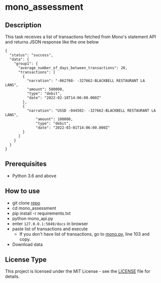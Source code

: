 # mono_assessment

## Description

This task receives a list of transactions fetched from Mono's statement API and returns JSON response like the one below

```
{
  "status": "success",
  "data": {
    "group1": {
      "average_number_of_days_between_transactions": 20,
      "transactions": [
        {
          "narration": "-062768- -327662-BLACKBELL RESTAURANT LA  LANG",
          "amount": 500000,
          "type": "debit",
          "date": "2022-02-10T14:06:00.000Z"
        },
        {
          "narration": "USSD -044502- -327662-BLACKBELL RESTAURANT LA  LANG",
              "amount": 100000,
              "type": "debit",
              "date": "2022-03-01T14:06:00.000Z"
        }
      ]
    }
  }
}
```

## Prerequisites
* Python 3.6 and above

## How to use
* git clone [repo](https://github.com/hilariie/mono_assessment/)
* cd mono_assessment
* pip install -r requirements.txt
* python mono_api.py
* enter `127.0.0.1:5049/docs` in browser
* paste list of transactions and execute
  * If you don't have list of transactions, go to [mono.py](mono.py), line 103 and copy.
* Download data


## License Type

This project is licensed under the MIT License - see the [LICENSE](LICENSE) file for details.

